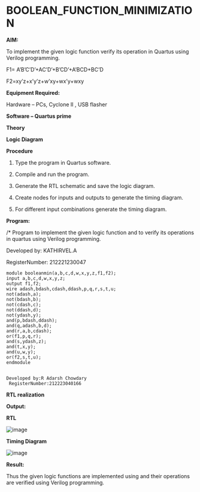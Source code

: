 # BOOLEAN_FUNCTION_MINIMIZATION

**AIM:**

To implement the given logic function verify its operation in Quartus using Verilog programming.

F1= A’B’C’D’+AC’D’+B’CD’+A’BCD+BC’D 

F2=xy’z+x’y’z+w’xy+wx’y+wxy

**Equipment Required:**

Hardware – PCs, Cyclone II , USB flasher

**Software – Quartus prime**

**Theory**

**Logic Diagram**

**Procedure**

1.	Type the program in Quartus software.

2.	Compile and run the program.

3.	Generate the RTL schematic and save the logic diagram.

4.	Create nodes for inputs and outputs to generate the timing diagram.

5.	For different input combinations generate the timing diagram.


**Program:**

/* Program to implement the given logic function and to verify its operations in quartus using Verilog programming. 

Developed by: KATHIRVEL.A

RegisterNumber: 212221230047

```
module booleanmin(a,b,c,d,w,x,y,z,f1,f2);
input a,b,c,d,w,x,y,z;
output f1,f2;
wire adash,bdash,cdash,ddash,p,q,r,s,t,u;
not(adash,a);
not(bdash,b);
not(cdash,c);
not(ddash,d);
not(ydash,y);
and(p,bdash,ddash);
and(q,adash,b,d);
and(r,a,b,cdash);
or(f1,p,q,r);
and(s,ydash,z);
and(t,x,y);
and(u,w,y);
or(f2,s,t,u);
endmodule
 

Developed by:R Adarsh Chowdary
 RegisterNumber:212223040166

```


**RTL realization**

**Output:**

**RTL**


![image](https://github.com/KathirvelAIDS/BOOLEAN_FUNCTION_MINIMIZATION/assets/94911373/0eac37d9-fbc6-4760-b6a0-b2d450a0d131)




**Timing Diagram**




![image](https://github.com/KathirvelAIDS/BOOLEAN_FUNCTION_MINIMIZATION/assets/94911373/b4ca1d4f-bebf-42ee-b77f-75013e3b74b3)


**Result:**

Thus the given logic functions are implemented using and their operations are verified using Verilog programming.

